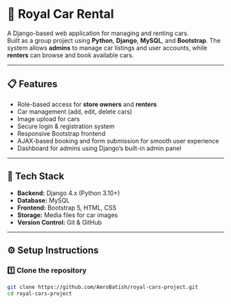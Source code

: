 # 🚗 Royal Car Rental

A Django-based web application for managing and renting cars.  
Built as a group project using **Python**, **Django**, **MySQL**, and **Bootstrap**.
The system allows **admins** to manage car listings and user accounts, while **renters** can browse and book available cars.

---

## 📋 Features
- Role-based access for **store owners** and **renters**
- Car management (add, edit, delete cars)
- Image upload for cars
- Secure login & registration system
- Responsive Bootstrap frontend
- AJAX-based booking and form submission for smooth user experience
- Dashboard for admins using Django’s built-in admin panel

---

## 🧰 Tech Stack
- **Backend:** Django 4.x (Python 3.10+)
- **Database:** MySQL
- **Frontend:** Bootstrap 5, HTML, CSS
- **Storage:** Media files for car images
- **Version Control:** Git & GitHub

---

## ⚙️ Setup Instructions

### 1️⃣ Clone the repository
```bash
git clone https://github.com/AmroBatish/royal-cars-project.git
cd royal-cars-project
